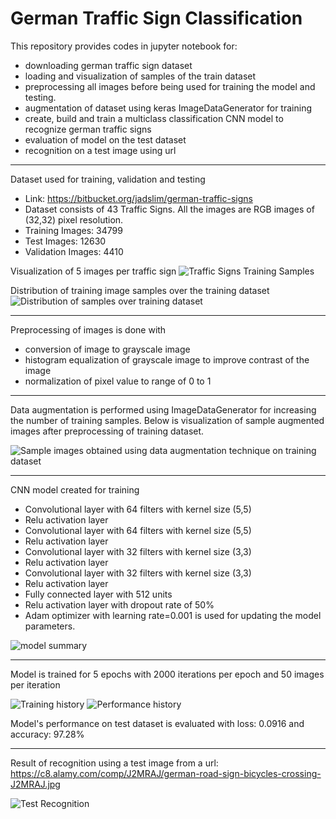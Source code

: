 # German Traffic Sign Classification
This repository provides codes in jupyter notebook for:
- downloading german traffic sign dataset
- loading and visualization of samples of the train dataset
- preprocessing all images before being used for training the model and testing.
- augmentation of dataset using keras ImageDataGenerator for training
- create, build and train a multiclass classification CNN model to recognize german traffic signs
- evaluation of model on the test dataset
- recognition on a test image using url

--------------------------------------
Dataset used for training, validation and testing
- Link: https://bitbucket.org/jadslim/german-traffic-signs
- Dataset consists of 43 Traffic Signs. All the images are RGB images of (32,32) pixel resolution.
- Training Images: 34799
- Test Images: 12630
- Validation Images: 4410

Visualization of 5 images per traffic sign
![Traffic Signs Training Samples](images/signnames_samples.jpg)

Distribution of training image samples over the training dataset
![Distribution of samples over training dataset](images/Dist_of_sample.jpg)

--------------------------------------
Preprocessing of images is done with
- conversion of image to grayscale image
- histogram equalization of grayscale image to improve contrast of the image
- normalization of pixel value to range of 0 to 1

--------------------------------------
Data augmentation is performed using ImageDataGenerator for increasing the number of training samples. Below is visualization of sample augmented images after preprocessing of training dataset.

![Sample images obtained using data augmentation technique on training dataset](images/Preprocessed_samples.jpg)

--------------------------------------
CNN model created for training
- Convolutional layer with 64 filters with kernel size (5,5)
- Relu activation layer
- Convolutional layer with 64 filters with kernel size (5,5)
- Relu activation layer
- Convolutional layer with 32 filters with kernel size (3,3)
- Relu activation layer
- Convolutional layer with 32 filters with kernel size (3,3)
- Relu activation layer
- Fully connected layer with 512 units
- Relu activation layer with dropout rate of 50%
- Adam optimizer with learning rate=0.001 is used for updating the model parameters.

![model summary](images/model_summary.png)

--------------------------------------
Model is trained for 5 epochs with 2000 iterations per epoch and 50 images per iteration

![Training history](images/training.png)
![Performance history](images/Performance_history.png)

Model's performance on test dataset is evaluated with loss: 0.0916 and accuracy: 97.28%

--------------------------------------
Result of recognition using a test image from a url: https://c8.alamy.com/comp/J2MRAJ/german-road-sign-bicycles-crossing-J2MRAJ.jpg

![Test Recognition](images/url_image_recognition.png)


